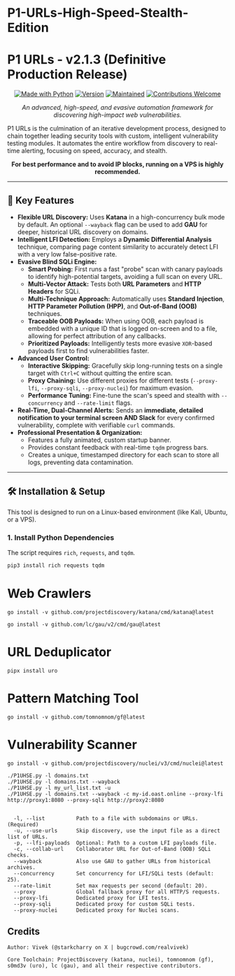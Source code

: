 # P1-URLs-High-Speed-Stealth-Edition

# P1 URLs - v2.1.3 (Definitive Production Release)

<p align="center">
  <a href="https://www.python.org" target="_blank"><img src="https://img.shields.io/badge/Made%20with-Python-blue.svg" alt="Made with Python"></a>
  <a href="#" target="_blank"><img src="https://img.shields.io/badge/Version-2.1.3-brightgreen.svg" alt="Version"></a>
  <a href="#" target="_blank"><img src="https://img.shields.io/badge/Maintained%3F-yes-green.svg" alt="Maintained"></a>
  <a href="#"><img src="https://img.shields.io/badge/Contributions-welcome-brightgreen.svg" alt="Contributions Welcome"></a>
</p>

<p align="center">
  <i>An advanced, high-speed, and evasive automation framework for discovering high-impact web vulnerabilities.</i>
</p>

P1 URLs is the culmination of an iterative development process, designed to chain together leading security tools with custom, intelligent vulnerability testing modules. It automates the entire workflow from discovery to real-time alerting, focusing on speed, accuracy, and stealth.

<p align="center">
  <b>For best performance and to avoid IP blocks, running on a VPS is highly recommended.</b>
</p>

---

## 🚀 Key Features

-   **Flexible URL Discovery:** Uses **Katana** in a high-concurrency bulk mode by default. An optional `--wayback` flag can be used to add **GAU** for deeper, historical URL discovery on domains.
-   **Intelligent LFI Detection:** Employs a **Dynamic Differential Analysis** technique, comparing page content similarity to accurately detect LFI with a very low false-positive rate.
-   **Evasive Blind SQLi Engine:**
    -   **Smart Probing:** First runs a fast "probe" scan with canary payloads to identify high-potential targets, avoiding a full scan on every URL.
    -   **Multi-Vector Attack:** Tests both **URL Parameters** and **HTTP Headers** for SQLi.
    -   **Multi-Technique Approach:** Automatically uses **Standard Injection**, **HTTP Parameter Pollution (HPP)**, and **Out-of-Band (OOB)** techniques.
    -   **Traceable OOB Payloads:** When using OOB, each payload is embedded with a unique ID that is logged on-screen and to a file, allowing for perfect attribution of any callbacks.
    -   **Prioritized Payloads:** Intelligently tests more evasive `XOR`-based payloads first to find vulnerabilities faster.
-   **Advanced User Control:**
    -   **Interactive Skipping:** Gracefully skip long-running tests on a single target with `Ctrl+C` without quitting the entire scan.
    -   **Proxy Chaining:** Use different proxies for different tests (`--proxy-lfi`, `--proxy-sqli`, `--proxy-nuclei`) for maximum evasion.
    -   **Performance Tuning:** Fine-tune the scan's speed and stealth with `--concurrency` and `--rate-limit` flags.
-   **Real-Time, Dual-Channel Alerts:** Sends an **immediate, detailed notification to your terminal screen AND Slack** for every confirmed vulnerability, complete with verifiable `curl` commands.
-   **Professional Presentation & Organization:**
    -   Features a fully animated, custom startup banner.
    -   Provides constant feedback with real-time `tqdm` progress bars.
    -   Creates a unique, timestamped directory for each scan to store all logs, preventing data contamination.

---

## 🛠️ Installation & Setup

This tool is designed to run on a Linux-based environment (like Kali, Ubuntu, or a VPS).

### 1. Install Python Dependencies

The script requires `rich`, `requests`, and `tqdm`.
```bash
pip3 install rich requests tqdm
```

# Web Crawlers

``go install -v github.com/projectdiscovery/katana/cmd/katana@latest``


``go install -v github.com/lc/gau/v2/cmd/gau@latest``

# URL Deduplicator
``pipx install uro``

# Pattern Matching Tool
``go install -v github.com/tomnomnom/gf@latest``

# Vulnerability Scanner
``go install -v github.com/projectdiscovery/nuclei/v3/cmd/nuclei@latest``

```
./P1UHSE.py -l domains.txt
./P1UHSE.py -l domains.txt --wayback
./P1UHSE.py -l my_url_list.txt -u
./P1UHSE.py -l domains.txt --wayback -c my-id.oast.online --proxy-lfi http://proxy1:8080 --proxy-sqli http://proxy2:8080

```

```
  
  -l, --list          Path to a file with subdomains or URLs. (Required)
  -u, --use-urls      Skip discovery, use the input file as a direct list of URLs.
  -p, --lfi-payloads  Optional: Path to a custom LFI payloads file.
  -c, --collab-url    Collaborator URL for Out-of-Band (OOB) SQLi checks.
  --wayback           Also use GAU to gather URLs from historical archives.
  --concurrency       Set concurrency for LFI/SQLi tests (default: 25).
  --rate-limit        Set max requests per second (default: 20).
  --proxy             Global fallback proxy for all HTTP/S requests.
  --proxy-lfi         Dedicated proxy for LFI tests.
  --proxy-sqli        Dedicated proxy for custom SQLi tests.
  --proxy-nuclei      Dedicated proxy for Nuclei scans.

```

  ## Credits

    Author: Vivek (@starkcharry on X | bugcrowd.com/realvivek)

    Core Toolchain: ProjectDiscovery (katana, nuclei), tomnomnom (gf), s0md3v (uro), lc (gau), and all their respective contributors.

